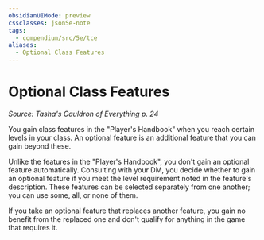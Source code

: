 ```yaml
---
obsidianUIMode: preview
cssclasses: json5e-note
tags:
  - compendium/src/5e/tce
aliases:
  - Optional Class Features
---
```

# Optional Class Features
*Source: Tasha's Cauldron of Everything p. 24* 

You gain class features in the "Player's Handbook" when you reach certain levels in your class. An optional feature is an additional feature that you can gain beyond these.

Unlike the features in the "Player's Handbook", you don't gain an optional feature automatically. Consulting with your DM, you decide whether to gain an optional feature if you meet the level requirement noted in the feature's description. These features can be selected separately from one another; you can use some, all, or none of them.

If you take an optional feature that replaces another feature, you gain no benefit from the replaced one and don't qualify for anything in the game that requires it.
